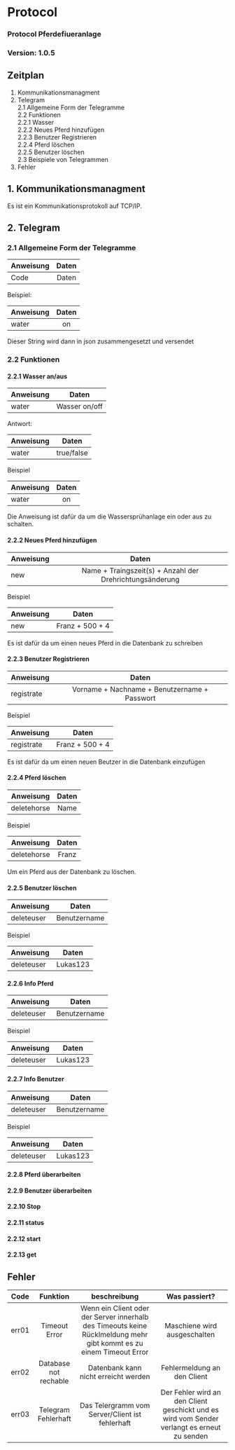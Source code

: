 # Protocol
### Protocol Pferdefiueranlage
### Version: 1.0.5

## Zeitplan
1. Kommunikationsmanagment  
2. Telegram  
2.1 Allgemeine Form der Telegramme  
2.2 Funktionen  
2.2.1 Wasser  
2.2.2 Neues Pferd hinzufügen  
2.2.3 Benutzer Registrieren  
2.2.4 Pferd löschen  
2.2.5 Benutzer löschen  
2.3 Beispiele von Telegrammen  
3. Fehler  

## 1. Kommunikationsmanagment  
Es ist ein Kommunikationsprotokoll auf TCP/IP. 


## 2. Telegram  

### 2.1 Allgemeine Form der Telegramme  

| Anweisung  | Daten |
| ------------- |:-------------:|
|Code | Daten | 
  
Beispiel:  

| Anweisung  | Daten |
| ------------- |:-------------:|
|water | on | 
  
Dieser String wird dann in json zusammengesetzt und versendet

### 2.2 Funktionen  

#### 2.2.1 Wasser an/aus
| Anweisung  | Daten|
|-------------|:-----:|
|water| Wasser on/off |  

Antwort:

| Anweisung  | Daten|
|-------------|:-----:|
|water| true/false |  

Beispiel

| Anweisung  | Daten|
|-------------|:-----:|
|water| on |

Die Anweisung ist dafür da um die Wassersprühanlage ein oder aus zu schalten.  

#### 2.2.2 Neues Pferd hinzufügen

| Anweisung  | Daten|
|-------------|:-----:|
| new | Name + Traingszeit(s) + Anzahl der Drehrichtungsänderung |

Beispiel

| Anweisung  | Daten|
|-------------|:-----:|
| new | Franz + 500 + 4 |  

Es ist dafür da um einen neues Pferd in die Datenbank zu schreiben

#### 2.2.3 Benutzer Registrieren

| Anweisung  | Daten|
|-------------|:-----:|
| registrate | Vorname + Nachname + Benutzername + Passwort |

Beispiel

| Anweisung  | Daten|
|-------------|:-----:|
| registrate | Franz + 500 + 4 |

Es ist dafür da um einen neuen Beutzer in die Datenbank einzufügen

#### 2.2.4 Pferd löschen  
| Anweisung  | Daten|
|-------------|:-----:|
| deletehorse | Name |

Beispiel

| Anweisung  | Daten|
|-------------|:-----:|
| deletehorse | Franz |  

Um ein Pferd aus der Datenbank zu löschen.  

#### 2.2.5 Benutzer löschen

| Anweisung  | Daten|
|-------------|:-----:|
| deleteuser | Benutzername |

Beispiel

| Anweisung  | Daten|
|-------------|:-----:|
| deleteuser | Lukas123 |  

#### 2.2.6  Info Pferd

| Anweisung  | Daten|
|-------------|:-----:|
| deleteuser | Benutzername |

Beispiel

| Anweisung  | Daten|
|-------------|:-----:|
| deleteuser | Lukas123 |  

#### 2.2.7 Info Benutzer

| Anweisung  | Daten|
|-------------|:-----:|
| deleteuser | Benutzername |

Beispiel

| Anweisung  | Daten|
|-------------|:-----:|
| deleteuser | Lukas123 |  

#### 2.2.8 Pferd überarbeiten
#### 2.2.9 Benutzer überarbeiten
#### 2.2.10 Stop
#### 2.2.11 status
#### 2.2.12 start
#### 2.2.13 get
## Fehler  

| Code  | Funktion | beschreibung | Was passiert?|
| ------------- |:-------------:|:-----:|:--:|
|err01 | Timeout Error | Wenn ein Client oder der Server innerhalb des Timeouts keine Rücklmeldung mehr gibt kommt es zu einem Timeout Error| Maschiene wird ausgeschalten |
|err02 | Database not rechable | Datenbank kann nicht erreicht werden | Fehlermeldung an den Client |
|err03 | Telegram Fehlerhaft | Das Telergramm vom Server/Client ist fehlerhaft | Der Fehler wird an den Client geschickt und es wird vom Sender verlangt es erneut zu senden |  
